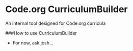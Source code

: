 Code.org CurriculumBuilder
=
An internal tool designed for Code.org curricula

###How to use CurriculumBuilder
- For now, ask josh...

